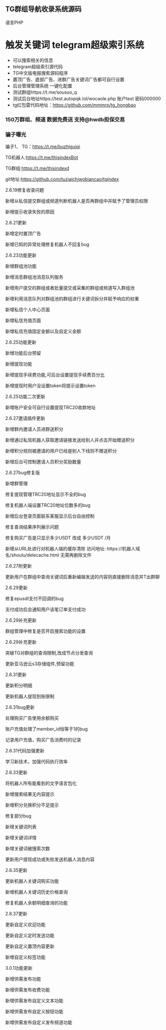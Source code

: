 


## TG群组导航收录系统源码
语言PHP
# 触发关键词  telegram超级索引系统
* 可以搜索相关的信息
* telegram超级索引源代码
* TG中文版电报搜索源码程序
* 置顶广告、底部广告、进群广告关键词广告都可自行设置
* 后台管理管理系统 一键化配置
* 测试群组https://t.me/sousuo_q
* 测试后台地址https://test.autopqk.lol/wocaole.php  账户test 密码000000
* tg红包雷代码地址：https://github.com/mmmrp/tg_hongbao
### 150万群组、频道 数据免费送 支持@hwdb担保交易
### 骗子曝光
骗子1、
TG：https://t.me/buzhiguiqi

TG机器人:https://t.me/thisindexBot

TG群组:https://t.me/thisindexd

git地址:https://github.com/tuziaichiwobiancao/tgindex

2.6.19修复收录问题

新增从私信提交群组或频道判断机器人是否再群组中并赋予了管理员权限

新增提示收录失败的原因

2.6.21更新

新增定时置顶广告

新增已知的异常处理修复机器人不回复bug

2.6.23功能更新

新增群组池功能

新增消息群组池消息队列服务

新增用户提交的群组或者批量提交或采集的群组或频道写入群组池

新增利用消息队列对群组池的群组进行关键词拆分并赋予响应的权重

新增私信个人中心页面

新增私信充值页面

新增私信充值固定金额以及自定义金额

2.6.25功能更新

新增功能后台预留

新增提现功能

新增提现手续费功能,可后台设置提现手续费百分比

新增提现时用户没设置token将提示设置token

2.6.25功能二次更新

新增账户安全可自行设置提现TRC20收款地址

2.6.27邀请插件更新

新增群内邀请人员进群送积分

新增通过私信机器人获取邀请链接发送给别人并点击开始赠送积分

新增积分规则被邀请的用户已经是别人下线则不赠送积分

新增后台可控制邀请人员积分奖励数量

2.6.27bug修复版

新增群管理

修复提现管理TRC20地址显示不全的bug

修复机器人端设置TRC20地址位数多的bug

新增后台登录页面联系客服显示后台自由控制

修复查询结果序列展示问题

修复购买广告是只显示多少USDT 改成 多少USDT /月

新增从URL处进行对机器人端的缓存清除 访问地址: https://机器人域名/shoulu/delecache.html 无需再删除文件

2.6.27附更新

更新用户在群组中查询关键词后重新编辑发送的内容则直接删除消息并T出群聊

2.6.29更新

修复epusdt支付不回调的bug

支付成功后会通知用户该笔订单支付成功

2.6.29补充更新

群组管理中修复是否开启搜索功能的设置

2.6.29补充更新

突破TG对群组的查询限制,改成节点分发查询

更新亚马逊云s3存储组件,预留功能

2.6.31更新

更新积分明细

更新机器人提现到账限制

2.6.31bug更新

处理购买广告使用余额购买

账户充值处理了member_id恒等于1的bug

记录用户充值，购买广告消费时的记录

2.6.31代码加强更新

学习新技术，加强代码执行效率

2.6.33更新

将机器人所有能看到的文字语言包化

新增搜索结果无内容提示

新增积分兑换积分不足提示

修复部分bug

新增关键词列表

新增关键词详情

新增关键词被搜索次数

更新用户提现成功或失败发送机器人消息内容

2.6.35更新

更新机器人关键词购买功能

新增机器人关键词历史价格查询

修复机器人余额明细查询的功能

2.6.37更新

更新自定义欢迎功能

更新自定义定时发送功能

更新自定义置顶内容更新

新增自定义标签功能

3.0.1功能更新

新增供需发布功能

新增供需发布收费功能

新增供需发布自定义文本功能

新增供需发布自定义按钮功能

新增供需发布自定义发布频道功能
